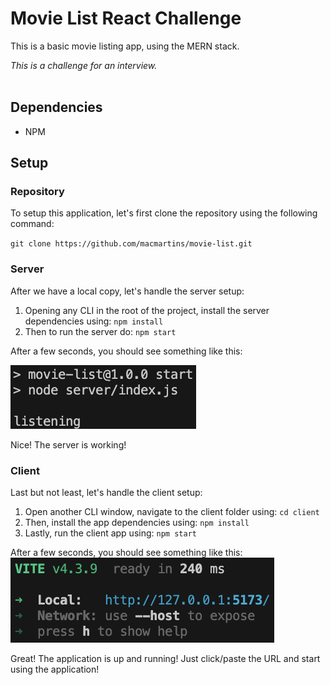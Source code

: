 # Movie List React Challenge

This is a basic movie listing app, using the MERN stack.

_This is a challenge for an interview._
<br><br>

## Dependencies

- NPM

## Setup

### **Repository**

To setup this application, let's first clone the repository using the following command:

`git clone https://github.com/macmartins/movie-list.git`

### **Server**

After we have a local copy, let's handle the server setup:

1. Opening any CLI in the root of the project, install the server dependencies using: `npm install`
2. Then to run the server do: `npm start`

After a few seconds, you should see something like this:

![Server running in a CLI](/assets/images/serverCLI.png)

Nice! The server is working!

### **Client**

Last but not least, let's handle the client setup:

1. Open another CLI window, navigate to the client folder using: `cd client`
2. Then, install the app dependencies using: `npm install`
3. Lastly, run the client app using: `npm start`

After a few seconds, you should see something like this:
![Alt text](/assets/images/clientCLI.png)

Great! The application is up and running!
Just click/paste the URL and start using the application!
